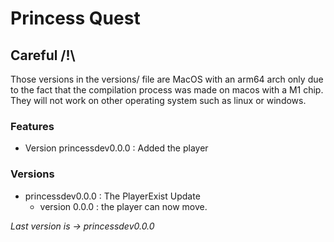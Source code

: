 # Princess Quest

## Careful /!\
Those versions in the versions/ file are MacOS with an arm64 arch only due to the fact that the compilation process was made on macos with a M1 chip. They will not work on other operating system such as linux or windows.

### Features

- Version princessdev0.0.0 : Added the player

### Versions

- princessdev0.0.0 : The PlayerExist Update
    - version 0.0.0 : the player can now move.

*Last version is -> princessdev0.0.0*